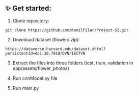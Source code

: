 ## :sparkles: Get started: 
1. Clone repository:
```
git clone https://github.com/KamilFilar/Project-SI.git
```

2. Download dataset (flowers.zip):
```
https://dataverse.harvard.edu/dataset.xhtml?persistentId=doi:10.7910/DVN/1ECTVN
```

3. Extract the files into three folders (test, train, validation in app/assets/flower_photos)

4. Run cnnModel.py file

5. Run main.py